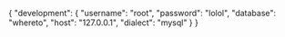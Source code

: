 {
  "development": {
    "username": "root",
    "password": "lolol",
    "database": "whereto",
    "host": "127.0.0.1",
    "dialect": "mysql"
  }
}

